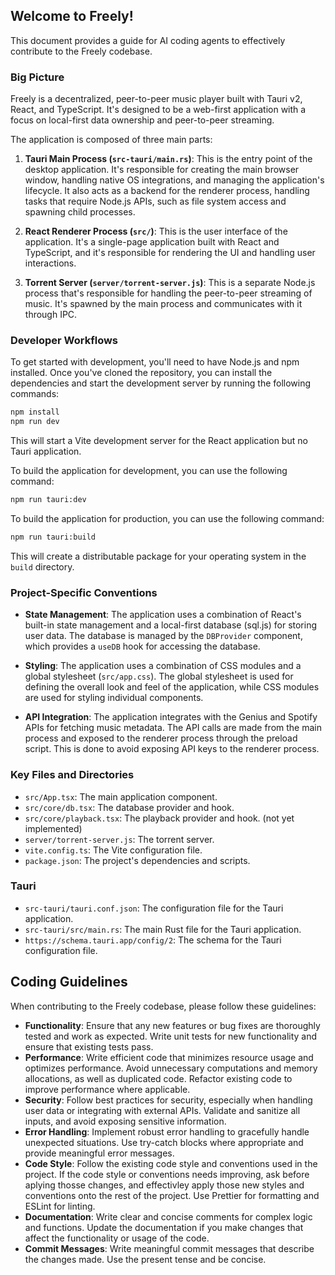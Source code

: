 ## Welcome to Freely!

This document provides a guide for AI coding agents to effectively contribute to the Freely codebase.

### Big Picture

Freely is a decentralized, peer-to-peer music player built with Tauri v2, React, and TypeScript. It's designed to be a web-first application with a focus on local-first data ownership and peer-to-peer streaming.

The application is composed of three main parts:

1.  **Tauri Main Process (`src-tauri/main.rs`)**: This is the entry point of the desktop application. It's responsible for creating the main browser window, handling native OS integrations, and managing the application's lifecycle. It also acts as a backend for the renderer process, handling tasks that require Node.js APIs, such as file system access and spawning child processes.

2.  **React Renderer Process (`src/`)**: This is the user interface of the application. It's a single-page application built with React and TypeScript, and it's responsible for rendering the UI and handling user interactions.

3.  **Torrent Server (`server/torrent-server.js`)**: This is a separate Node.js process that's responsible for handling the peer-to-peer streaming of music. It's spawned by the main process and communicates with it through IPC.

### Developer Workflows

To get started with development, you'll need to have Node.js and npm installed. Once you've cloned the repository, you can install the dependencies and start the development server by running the following commands:

```bash
npm install
npm run dev
```

This will start a Vite development server for the React application but no Tauri application.

To build the application for development, you can use the following command:

```bash
npm run tauri:dev
```

To build the application for production, you can use the following command:

```bash
npm run tauri:build
```

This will create a distributable package for your operating system in the `build` directory.

### Project-Specific Conventions

*   **State Management**: The application uses a combination of React's built-in state management and a local-first database (sql.js) for storing user data. The database is managed by the `DBProvider` component, which provides a `useDB` hook for accessing the database.

*   **Styling**: The application uses a combination of CSS modules and a global stylesheet (`src/app.css`). The global stylesheet is used for defining the overall look and feel of the application, while CSS modules are used for styling individual components.

*   **API Integration**: The application integrates with the Genius and Spotify APIs for fetching music metadata. The API calls are made from the main process and exposed to the renderer process through the preload script. This is done to avoid exposing API keys to the renderer process.

### Key Files and Directories

*   `src/App.tsx`: The main application component.
*   `src/core/db.tsx`: The database provider and hook.
*   `src/core/playback.tsx`: The playback provider and hook. (not yet implemented)
*   `server/torrent-server.js`: The torrent server.
*   `vite.config.ts`: The Vite configuration file.
*   `package.json`: The project's dependencies and scripts.

### Tauri

*   `src-tauri/tauri.conf.json`: The configuration file for the Tauri application.
*   `src-tauri/src/main.rs`: The main Rust file for the Tauri application.
*   `https://schema.tauri.app/config/2`: The schema for the Tauri configuration file.

## Coding Guidelines

When contributing to the Freely codebase, please follow these guidelines:
*   **Functionality**: Ensure that any new features or bug fixes are thoroughly tested and work as expected. Write unit tests for new functionality and ensure that existing tests pass.
*   **Performance**: Write efficient code that minimizes resource usage and optimizes performance. Avoid unnecessary computations and memory allocations, as well as duplicated code. Refactor existing code to improve performance where applicable.
*   **Security**: Follow best practices for security, especially when handling user data or integrating with external APIs. Validate and sanitize all inputs, and avoid exposing sensitive information.
*   **Error Handling**: Implement robust error handling to gracefully handle unexpected situations. Use try-catch blocks where appropriate and provide meaningful error messages.
*   **Code Style**: Follow the existing code style and conventions used in the project. If the code style or conventions needs improving, ask before aplying thosse changes, and effectivley apply those new styles and conventions onto the rest of the project. Use Prettier for formatting and ESLint for linting.
*   **Documentation**: Write clear and concise comments for complex logic and functions. Update the documentation if you make changes that affect the functionality or usage of the code.
*   **Commit Messages**: Write meaningful commit messages that describe the changes made. Use the present tense and be concise.